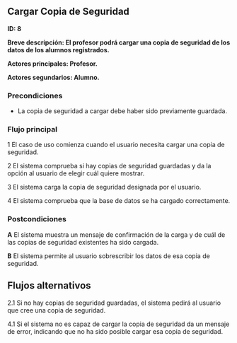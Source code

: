 ## Cargar Copia de Seguridad

**ID: 8**

**Breve descripción: El profesor podrá cargar una copia de seguridad de los datos de los alumnos registrados.** 

**Actores principales: Profesor.**

**Actores segundarios: Alumno.**

### Precondiciones

* La copia de seguridad a cargar debe haber sido previamente guardada.

### Flujo principal

1 El caso de uso comienza cuando el usuario necesita cargar una copia de seguridad.

2 El sistema comprueba si hay copias de seguridad guardadas y da la opción al usuario de elegir cuál quiere mostrar.

3 El sistema carga la copia de seguridad designada por el usuario.

4 El sistema comprueba que la base de datos se ha cargado correctamente. 

### Postcondiciones

**A** El sistema muestra un mensaje de confirmación de la carga y de cuál de las copias de seguridad existentes ha sido cargada.

**B** El sistema permite al usuario sobrescribir los datos de esa copia de seguridad.

## Flujos alternativos

2.1 Si no hay copias de seguridad guardadas, el sistema pedirá al usuario que cree una copia de seguridad.

4.1 Si el sistema no es capaz de cargar la copia de seguridad da un mensaje de error, indicando que no ha sido posible cargar esa copia de seguridad.
